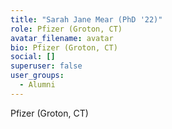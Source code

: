 ```yaml
---
title: "Sarah Jane Mear (PhD '22)"
role: Pfizer (Groton, CT)
avatar_filename: avatar
bio: Pfizer (Groton, CT)
social: []
superuser: false
user_groups:
  - Alumni
---
```

Pfizer (Groton, CT)

